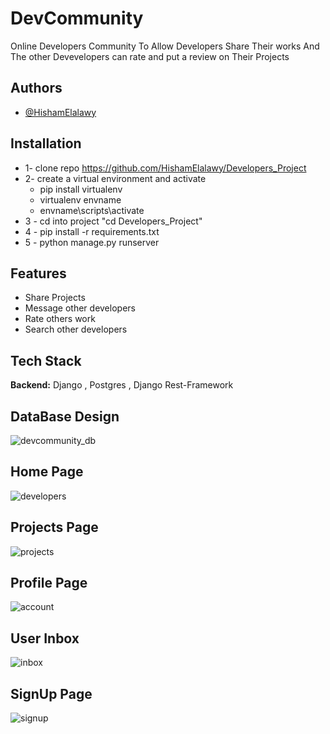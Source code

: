 
# DevCommunity

Online Developers Community To Allow Developers Share Their works And The other Devevelopers can rate and put a review on Their Projects


## Authors

- [@HishamElalawy](https://www.github.com/HishamElalawy)

  
## Installation



- 1- clone repo https://github.com/HishamElalawy/Developers_Project
- 2- create a virtual environment and activate
    * pip install virtualenv
    * virtualenv envname
    * envname\scripts\activate
- 3 - cd into project "cd Developers_Project"
- 4 - pip install -r requirements.txt
- 5 - python manage.py runserver

## Features

- Share Projects
- Message other developers
- Rate others work
- Search other developers

  
## Tech Stack

**Backend:** Django , Postgres , Django Rest-Framework

## DataBase Design
![devcommunity_db](https://user-images.githubusercontent.com/61860186/136412738-f01c9622-8915-4e1d-8e5f-c667fa6ae340.png)

  
## Home Page

![developers](https://user-images.githubusercontent.com/61860186/135196858-26dec310-877d-498b-b660-3497b828a893.png)
  

## Projects Page

![projects](https://user-images.githubusercontent.com/61860186/135197072-1683c8d4-1322-4f85-8cd7-7fd9b58eeca1.png)

## Profile Page

![account](https://user-images.githubusercontent.com/61860186/135197320-c00de4c2-0477-4573-a47c-45b3c7e61801.png)


## User Inbox

![inbox](https://user-images.githubusercontent.com/61860186/135197420-e838f7db-43a1-4fdb-ab7b-e3c6a11945e9.png)

## SignUp Page

![signup](https://user-images.githubusercontent.com/61860186/135197529-8f7bf930-78d5-42e0-8195-6f9e88626c92.png)

